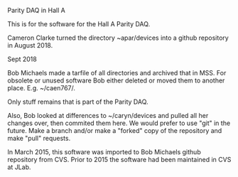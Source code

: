 Parity DAQ in Hall A

This is for the software for the Hall A Parity DAQ. 

Cameron Clarke turned the directory ~apar/devices into a github repository
in August 2018.

Sept 2018 

Bob Michaels made a tarfile of all directories and archived that in MSS.
For obsolete or unused software Bob either deleted or moved them to 
another place.  E.g. ~/caen767/.  

Only stuff remains that is part of the Parity DAQ.   
 
Also, Bob looked at differences to ~/caryn/devices and pulled all her changes over,
then commited them here.  We would prefer to use "git" in the future.  Make a branch
and/or make a "forked" copy of the repository and make "pull" requests.

 In March 2015, this software was imported to Bob Michaels github repository
from CVS.  Prior to 2015 the software had been maintained in CVS at JLab.
